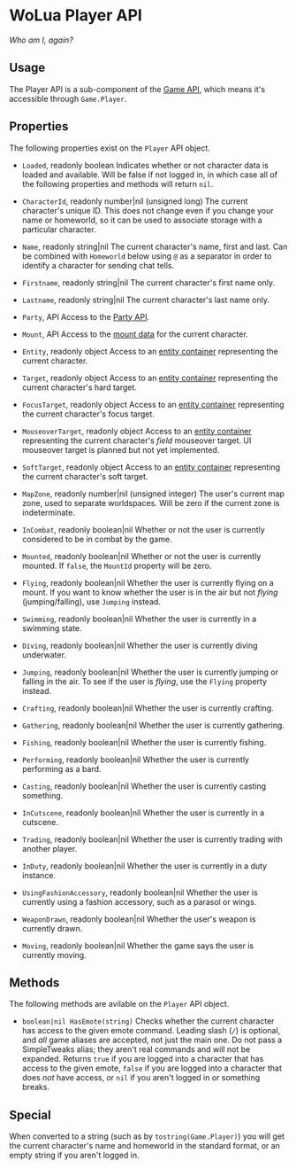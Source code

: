 # WoLua Player API
_Who am I, again?_

## Usage
The Player API is a sub-component of the [Game API](game.md), which means it's accessible through `Game.Player`.

## Properties
The following properties exist on the `Player` API object.

- `Loaded`, readonly boolean
  Indicates whether or not character data is loaded and available. Will be false if not logged in, in which case all of the following properties and methods will return `nil`.

- `CharacterId`, readonly number|nil (unsigned long)
  The current character's unique ID. This does not change even if you change your name or homeworld, so it can be used to associate storage with a particular character.

- `Name`, readonly string|nil
  The current character's name, first and last. Can be combined with `Homeworld` below using `@` as a separator in order to identify a character for sending chat tells.

- `Firstname`, readonly string|nil
  The current character's first name only.

- `Lastname`, readonly string|nil
  The current character's last name only.

- `Party`, API
  Access to the [Party API](party.md).

- `Mount`, API
  Access to the [mount data](mount.md) for the current character.

- `Entity`, readonly object
  Access to an [entity container](entity.md) representing the current character.

- `Target`, readonly object
  Access to an [entity container](entity.md) representing the current character's hard target.

- `FocusTarget`, readonly object
  Access to an [entity container](entity.md) representing the current character's focus target.

- `MouseoverTarget`, readonly object
  Access to an [entity container](entity.md) representing the current character's _field_ mouseover target. UI mouseover target is planned but not yet implemented.

- `SoftTarget`, readonly object
  Access to an [entity container](entity.md) representing the current character's soft target.

- `MapZone`, readonly number|nil (unsigned integer)
  The user's current map zone, used to separate worldspaces. Will be zero if the current zone is indeterminate.

- `InCombat`, readonly boolean|nil
  Whether or not the user is currently considered to be in combat by the game.

- `Mounted`, readonly boolean|nil
  Whether or not the user is currently mounted. If `false`, the `MountId` property will be zero.

- `Flying`, readonly boolean|nil
  Whether the user is currently flying on a mount. If you want to know whether the user is in the air but not _flying_ (jumping/falling), use `Jumping` instead.

- `Swimming`, readonly boolean|nil
  Whether the user is currently in a swimming state.

- `Diving`, readonly boolean|nil
  Whether the user is currently diving underwater.

- `Jumping`, readonly boolean|nil
  Whether the user is currently jumping or falling in the air. To see if the user is _flying_, use the `Flying` property instead.

- `Crafting`, readonly boolean|nil
  Whether the user is currently crafting.

- `Gathering`, readonly boolean|nil
  Whether the user is currently gathering.

- `Fishing`, readonly boolean|nil
  Whether the user is currently fishing.

- `Performing`, readonly boolean|nil
  Whether the user is currently performing as a bard.

- `Casting`, readonly boolean|nil
  Whether the user is currently casting something.

- `InCutscene`, readonly boolean|nil
  Whether the user is currently in a cutscene.

- `Trading`, readonly boolean|nil
  Whether the user is currently trading with another player.

- `InDuty`, readonly boolean|nil
  Whether the user is currently in a duty instance.

- `UsingFashionAccessory`, readonly boolean|nil
  Whether the user is currently using a fashion accessory, such as a parasol or wings.

- `WeaponDrawn`, readonly boolean|nil
  Whether the user's weapon is currently drawn.

- `Moving`, readonly boolean|nil
  Whether the game says the user is currently moving.

## Methods
The following methods are avilable on the `Player` API object.

- `boolean|nil HasEmote(string)`
  Checks whether the current character has access to the given emote command. Leading slash (`/`) is optional, and _all_ game aliases are accepted, not just the main one. Do not pass a SimpleTweaks alias; they aren't real commands and will not be expanded.
  Returns `true` if you are logged into a character that has access to the given emote, `false` if you are logged into a character that does _not_ have access, or `nil` if you aren't logged in or something breaks.

## Special
When converted to a string (such as by `tostring(Game.Player)`) you will get the current character's name and homeworld in the standard format, or an empty string if you aren't logged in.
